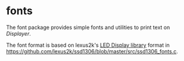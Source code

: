 # fonts

The font package provides simple fonts and utilities to print text on _Displayer_.

The font format is based on lexus2k's [LED Display library](http://github.com/lexus2k/ssd1306) format in https://github.com/lexus2k/ssd1306/blob/master/src/ssd1306_fonts.c.
